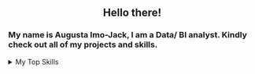 <h2 align="center">Hello there!

### My name is Augusta Imo-Jack, I am a Data/ BI analyst. Kindly check out all of my projects and skills.

<details> 
  <summary>My Top Skills</summary>
  
| Rank | Top Skills   |
|-----:|--------------|
|     1|    Excel     |
|     2|    MySQL     |
|     3|   Tableau    |
|     4|   Power BI   |
|     5|   Python     |

</details>
